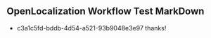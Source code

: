 ## OpenLocalization Workflow Test MarkDown
* c3a1c5fd-bddb-4d54-a521-93b9048e3e97 thanks!

<!--HONumber=Aug16_HO1-->


